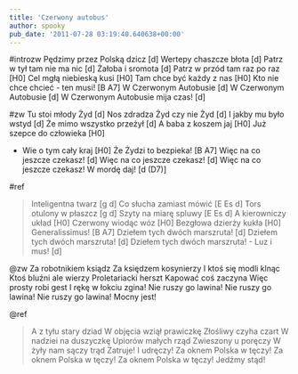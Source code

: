 ```yaml
---
title: 'Czerwony autobus'
author: spooky
pub_date: '2011-07-28 03:19:40.640638+00:00'
---
```


#introzw
Pędzimy przez Polską dzicz [d]
Wertepy chaszcze błota [d]
Patrz w tył tam nie ma nic [d]
Żałoba i sromota [d]
Patrz w przód tam raz po raz [H0]
Cel mgłą niebieską kusi [H0]
Tam chce być każdy z nas [H0]
Kto nie chce chcieć - ten musi! [B A7]
W Czerwonym Autobusie [d]
W Czerwonym Autobusie [d]
W Czerwonym Autobusie mija czas! [d]

#zw
Tu stoi młody Żyd [d]
Nos zdradza Żyd czy nie Żyd [d]
I jakby mu było wstyd [d]
Że mimo wszystko przeżył [d]
A baba z koszem jaj [H0]
Już szepce do człowieka [H0]
- Wie o tym cały kraj [H0]
Że Żydzi to bezpieka! [B A7]
Więc na co jeszcze czekasz! [d]
Więc na co jeszcze czekasz! [d]
Więc na co jeszcze czekasz! W mordę daj! [d (D7)]

#ref
>Inteligentna twarz [g d]
>Co słucha zamiast mówić [E Es d]
>Tors otulony w płaszcz [g d]
>Szyty na miarę spluwy [E Es d]
>A kierowniczy układ [H0]
>Czerwony wiodąc wóz [H0]
>Bezgłowa dzierży kukła [H0]
>Generalissimus! [B A7]
>Dziełem tych dwóch marszruta! [d]
>Dziełem tych dwóch marszruta! [d]
>Dziełem tych dwóch marszruta! - Luz i mus! [d]

@zw
Za robotnikiem ksiądz
Za księdzem kosynierzy
I ktoś się modli klnąc
Ktoś bluźni ale wierzy
Proletariacki herszt
Kapować coś zaczyna
Więc prosty robi gest
I rękę w łokciu zgina!
Nie ruszy go lawina!
Nie ruszy go lawina!
Nie ruszy go lawina! Mocny jest!

@ref
>A z tyłu stary dziad
>W objęcia wziął prawiczkę
>Złośliwy czyha czart
>W nadziei na duszyczkę
>Upiorów małych rząd
>Zwieszony u poręczy
>W żyły nam sączy trąd
>Zatruje! I udręczy!
>Za oknem Polska w tęczy!
>Za oknem Polska w tęczy!
>Za oknem Polska w tęczy! Jedźmy stąd!